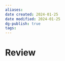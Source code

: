 ```yaml
---
aliases: 
date created: 2024-01-25
date modified: 2024-01-25
dg-publish: true
tags: 
---
```


# Review

